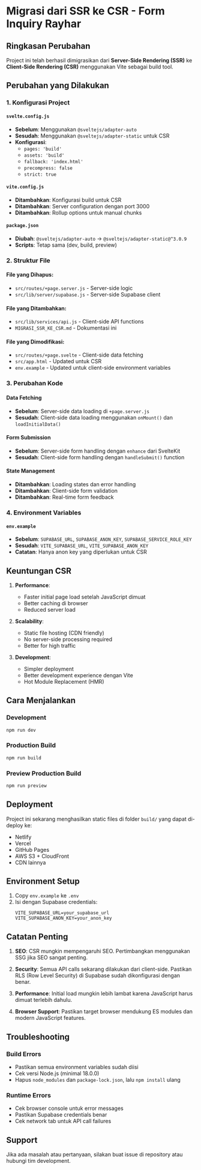 # Migrasi dari SSR ke CSR - Form Inquiry Rayhar

## Ringkasan Perubahan

Project ini telah berhasil dimigrasikan dari **Server-Side Rendering (SSR)** ke **Client-Side Rendering (CSR)** menggunakan Vite sebagai build tool.

## Perubahan yang Dilakukan

### 1. Konfigurasi Project

#### `svelte.config.js`
- **Sebelum**: Menggunakan `@sveltejs/adapter-auto`
- **Sesudah**: Menggunakan `@sveltejs/adapter-static` untuk CSR
- **Konfigurasi**: 
  - `pages: 'build'`
  - `assets: 'build'`
  - `fallback: 'index.html'`
  - `precompress: false`
  - `strict: true`

#### `vite.config.js`
- **Ditambahkan**: Konfigurasi build untuk CSR
- **Ditambahkan**: Server configuration dengan port 3000
- **Ditambahkan**: Rollup options untuk manual chunks

#### `package.json`
- **Diubah**: `@sveltejs/adapter-auto` → `@sveltejs/adapter-static@^3.0.9`
- **Scripts**: Tetap sama (dev, build, preview)

### 2. Struktur File

#### File yang Dihapus:
- `src/routes/+page.server.js` - Server-side logic
- `src/lib/server/supabase.js` - Server-side Supabase client

#### File yang Ditambahkan:
- `src/lib/services/api.js` - Client-side API functions
- `MIGRASI_SSR_KE_CSR.md` - Dokumentasi ini

#### File yang Dimodifikasi:
- `src/routes/+page.svelte` - Client-side data fetching
- `src/app.html` - Updated untuk CSR
- `env.example` - Updated untuk client-side environment variables

### 3. Perubahan Kode

#### Data Fetching
- **Sebelum**: Server-side data loading di `+page.server.js`
- **Sesudah**: Client-side data loading menggunakan `onMount()` dan `loadInitialData()`

#### Form Submission
- **Sebelum**: Server-side form handling dengan `enhance` dari SvelteKit
- **Sesudah**: Client-side form handling dengan `handleSubmit()` function

#### State Management
- **Ditambahkan**: Loading states dan error handling
- **Ditambahkan**: Client-side form validation
- **Ditambahkan**: Real-time form feedback

### 4. Environment Variables

#### `env.example`
- **Sebelum**: `SUPABASE_URL`, `SUPABASE_ANON_KEY`, `SUPABASE_SERVICE_ROLE_KEY`
- **Sesudah**: `VITE_SUPABASE_URL`, `VITE_SUPABASE_ANON_KEY`
- **Catatan**: Hanya anon key yang diperlukan untuk CSR

## Keuntungan CSR

1. **Performance**: 
   - Faster initial page load setelah JavaScript dimuat
   - Better caching di browser
   - Reduced server load

2. **Scalability**:
   - Static file hosting (CDN friendly)
   - No server-side processing required
   - Better for high traffic

3. **Development**:
   - Simpler deployment
   - Better development experience dengan Vite
   - Hot Module Replacement (HMR)

## Cara Menjalankan

### Development
```bash
npm run dev
```

### Production Build
```bash
npm run build
```

### Preview Production Build
```bash
npm run preview
```

## Deployment

Project ini sekarang menghasilkan static files di folder `build/` yang dapat di-deploy ke:
- Netlify
- Vercel
- GitHub Pages
- AWS S3 + CloudFront
- CDN lainnya

## Environment Setup

1. Copy `env.example` ke `.env`
2. Isi dengan Supabase credentials:
   ```
   VITE_SUPABASE_URL=your_supabase_url
   VITE_SUPABASE_ANON_KEY=your_anon_key
   ```

## Catatan Penting

1. **SEO**: CSR mungkin mempengaruhi SEO. Pertimbangkan menggunakan SSG jika SEO sangat penting.

2. **Security**: Semua API calls sekarang dilakukan dari client-side. Pastikan RLS (Row Level Security) di Supabase sudah dikonfigurasi dengan benar.

3. **Performance**: Initial load mungkin lebih lambat karena JavaScript harus dimuat terlebih dahulu.

4. **Browser Support**: Pastikan target browser mendukung ES modules dan modern JavaScript features.

## Troubleshooting

### Build Errors
- Pastikan semua environment variables sudah diisi
- Cek versi Node.js (minimal 18.0.0)
- Hapus `node_modules` dan `package-lock.json`, lalu `npm install` ulang

### Runtime Errors
- Cek browser console untuk error messages
- Pastikan Supabase credentials benar
- Cek network tab untuk API call failures

## Support

Jika ada masalah atau pertanyaan, silakan buat issue di repository atau hubungi tim development.
